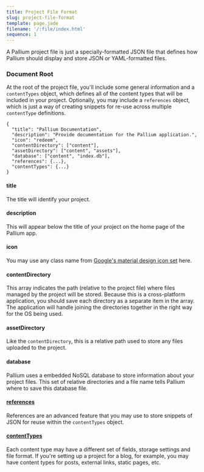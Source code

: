 ```yaml
---
title: Project File Format
slug: project-file-format
template: page.jade
filename: '/:file/index.html'
sequence: 1
---
```

A Pallium project file is just a specially-formatted JSON file that defines how Pallium should display and store JSON or YAML-formatted files.


### Document Root
At the root of the project file, you'll include some general information and a `contentTypes` object, which defines all of the content types that will be included in your project. Optionally, you may include a `references` object, which is just a way of creating snippets for re-use across multiple `contentType` definitions.

```
{
  "title": "Pallium Documentation",
  "description": "Provide documentation for the Pallium application.",
  "icon": "redeem",
  "contentDirectory": ["content"],
  "assetDirectory": ["content", "assets"],
  "database": ["content", "index.db"],
  "references": {...},
  "contentTypes": {...}
}
```
#### title
The title will identify your project.

#### description
This will appear below the title of your project on the home page of the Pallium app.


#### icon
You may use any class name from [Google's material design icon set](https://design.google.com/icons/) here.

#### contentDirectory
This array indicates the path (relative to the project file) where files managed by the project will be stored. Because this is a cross-platform application, you should save each directory as a separate item in the array. The application will handle joining the directories together in the right way for the OS being used.

#### assetDirectory
Like the `contentDirectory`, this is a relative path used to store any files uploaded to the project.

#### database
Pallium uses a embedded NoSQL database to store information about your project files. This set of relative directories and a file name tells Pallium where to save this database file.

#### [references](/references/)
References are an advanced feature that you may use to store snippets of JSON for reuse within the `contentTypes` object.

#### [contentTypes](/content-types/)
Each content type may have a different set of fields, storage settings and file format. If you're setting up a project for a blog, for example, you may have content types for posts, external links, static pages, etc.